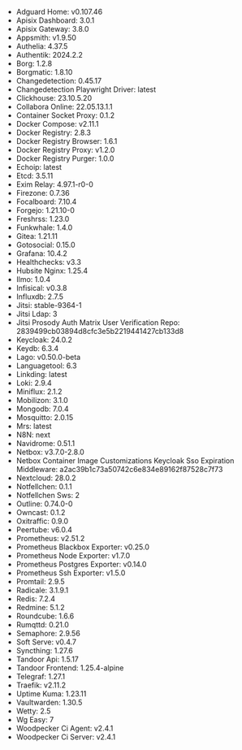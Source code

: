 * Adguard Home: v0.107.46
* Apisix Dashboard: 3.0.1
* Apisix Gateway: 3.8.0
* Appsmith: v1.9.50
* Authelia: 4.37.5
* Authentik: 2024.2.2
* Borg: 1.2.8
* Borgmatic: 1.8.10
* Changedetection: 0.45.17
* Changedetection Playwright Driver: latest
* Clickhouse: 23.10.5.20
* Collabora Online: 22.05.13.1.1
* Container Socket Proxy: 0.1.2
* Docker Compose: v2.11.1
* Docker Registry: 2.8.3
* Docker Registry Browser: 1.6.1
* Docker Registry Proxy: v1.2.0
* Docker Registry Purger: 1.0.0
* Echoip: latest
* Etcd: 3.5.11
* Exim Relay: 4.97.1-r0-0
* Firezone: 0.7.36
* Focalboard: 7.10.4
* Forgejo: 1.21.10-0
* Freshrss: 1.23.0
* Funkwhale: 1.4.0
* Gitea: 1.21.11
* Gotosocial: 0.15.0
* Grafana: 10.4.2
* Healthchecks: v3.3
* Hubsite Nginx: 1.25.4
* Ilmo: 1.0.4
* Infisical: v0.3.8
* Influxdb: 2.7.5
* Jitsi: stable-9364-1
* Jitsi Ldap: 3
* Jitsi Prosody Auth Matrix User Verification Repo: 2839499cb03894d8cfc3e5b2219441427cb133d8
* Keycloak: 24.0.2
* Keydb: 6.3.4
* Lago: v0.50.0-beta
* Languagetool: 6.3
* Linkding: latest
* Loki: 2.9.4
* Miniflux: 2.1.2
* Mobilizon: 3.1.0
* Mongodb: 7.0.4
* Mosquitto: 2.0.15
* Mrs: latest
* N8N: next
* Navidrome: 0.51.1
* Netbox: v3.7.0-2.8.0
* Netbox Container Image Customizations Keycloak Sso Expiration Middleware: a2ac39b1c73a50742c6e834e89162f87528c7f73
* Nextcloud: 28.0.2
* Notfellchen: 0.1.1
* Notfellchen Sws: 2
* Outline: 0.74.0-0
* Owncast: 0.1.2
* Oxitraffic: 0.9.0
* Peertube: v6.0.4
* Prometheus: v2.51.2
* Prometheus Blackbox Exporter: v0.25.0
* Prometheus Node Exporter: v1.7.0
* Prometheus Postgres Exporter: v0.14.0
* Prometheus Ssh Exporter: v1.5.0
* Promtail: 2.9.5
* Radicale: 3.1.9.1
* Redis: 7.2.4
* Redmine: 5.1.2
* Roundcube: 1.6.6
* Rumqttd: 0.21.0
* Semaphore: 2.9.56
* Soft Serve: v0.4.7
* Syncthing: 1.27.6
* Tandoor Api: 1.5.17
* Tandoor Frontend: 1.25.4-alpine
* Telegraf: 1.27.1
* Traefik: v2.11.2
* Uptime Kuma: 1.23.11
* Vaultwarden: 1.30.5
* Wetty: 2.5
* Wg Easy: 7
* Woodpecker Ci Agent: v2.4.1
* Woodpecker Ci Server: v2.4.1
